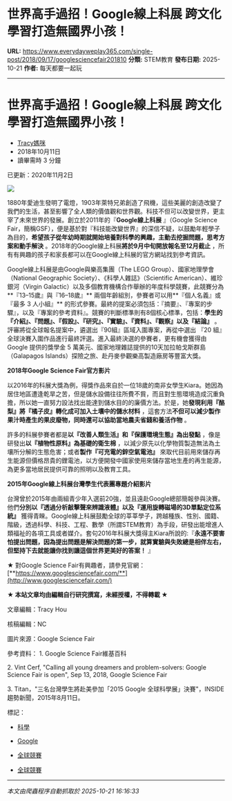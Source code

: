 # 世界高手過招！Google線上科展 跨文化學習打造無國界小孩！

**URL:** https://www.everydayweplay365.com/single-post/2018/09/17/googlesciencefair201810
**分類:** STEM教育
**發布日期:** 2025-10-21
**作者:** 每天都要一起玩

---

# 世界高手過招！Google線上科展 跨文化學習打造無國界小孩！

  * [Tracy媽咪](https://www.everydayweplay365.com/profile/512d3ea1-3c8b-4cca-a217-a2795c667b27/profile)
  * 2018年10月11日
  * 讀畢需時 3 分鐘



已更新：2020年11月2日

  


![](https://static.wixstatic.com/media/d57202_694de2da6bd24fcbbe4c229ff1160706~mv2.png/v1/fill/w_84,h_31,al_c,q_85,usm_0.66_1.00_0.01,blur_2,enc_avif,quality_auto/d57202_694de2da6bd24fcbbe4c229ff1160706~mv2.png)

1880年愛迪生發明了電燈，1903年萊特兄弟創造了飛機，這些美麗的創造改變了我們的生活，甚至影響了全人類的價值觀和世界觀。科技不但可以改變世界，更主宰了未來世界的發展。創立於2011年的『**Google線上科展** 』（Google Science Fair，簡稱GSF），便是基於對『科技能改變世界』的深信不疑，以鼓勵年輕學子為目的，**希望孩子從年幼時期就開始培養對科學的興趣，主動去挖掘問題，思考方案和動手解決** 。2018年的Google線上科展**將於9月中旬開放報名至12月截止** ，所有有興趣的孩子和家長都可以在Google線上科展的官方網站找到參考資訊。

  


Google線上科展是由Google與樂高集團（The LEGO Group）、國家地理學會（National Geographic Society）、《科學人雜誌》（Scientific American）、維珍銀河（Virgin Galactic）以及多個教育機構合作舉辦的年度科學競賽，此競賽分為**『13–15歲』與『16–18歲』** 兩個年齡組別，參賽者可以用**『個人名義』或『最多 3 人小組』** 的形式參賽。最終的提案必須包括：『摘要』、『專案的步驟』，以及『專案的參考資料』。競賽的判斷標準則有8個核心標準，包括：**學生的『介紹』、『問題』、『假設』、『研究』、『實驗』、『資料』、『觀察』以及『結論』** 。評審將從全球報名提案中，遴選出『90組』區域入圍專案，再從中選出 『20 組』全球決賽入圍作品進行最終評選。進入最終決選的參賽者，更有機會獲得由 Google 提供的獎學金 5 萬美元、國家地理雜誌提供的10天加拉帕戈斯群島（Galapagos Islands）探險之旅、赴丹麥參觀樂高製造廠房等豐富大獎。

**2018年Google Science Fair官方影片**

以2016年的科展大獎為例，得獎作品來自於一位18歲的南非女學生Kiara。她因為居住地區遭逢乾旱之苦，但是儲水設備往往所費不貲，而且對生態環境造成沉重負擔，所以她一直努力設法找出能達到儲水目的的廉價方法。於是，她**發現利用『酪梨』將『橘子皮』轉化成可加入土壤中的儲水材料** ，這套方法**不但可以減少製作果汁時產生的果皮廢物，同時還可以協助當地農夫省錢和養活作物** 。

  


許多的科展參賽者都是**以『改善人類生活』和『保護環境生態』為出發點** ，像是研發出**以『植物性原料』為基礎的衛生棉** ，以減少原先以化學物質製造無法為土壤所分解的生態危害；或者**製作『可充電的鋅空氣電池』** 來取代目前用來儲存再生能源但價格昂貴的鋰電池，以方便開發中國家使用來儲存當地生產的再生能源，為更多當地居民提供可靠的照明以及教育工具。

  


**2015年Google線上科展台灣學生代表團專題介紹影片**

台灣曾於2015年由兩組青少年入選前20強，並且遠赴Google總部簡報參與決賽。他們**分別以『透過分析敲擊聲來辨識液體』以及『運用旋轉磁場的3D單點定位系統』** 獲得青睞。Google線上科展鼓勵全球的莘莘學子，跨越種族、性別、國籍、階級，透過科學、科技、工程、數學（所謂STEM教育）為手段，研發出能增進人類福祉的各項工具或者媒介。套句2016年科展大獎得主Kiara所說的:『**永遠不要害怕提出問題，因為提出問題是解決問題的第一步，就算實驗與失敗總是相伴左右，但堅持下去就能讓你找到讓這個世界更美好的答案！** 』

  


★ 對Google Science Fair有興趣者，請參見官網：[**https://www.googlesciencefair.com/**](http://www.googlesciencefair.com/)

  


**★ 本站文章均由編輯自行研究撰寫，未經授權，不得轉載 ★**

文章編輯：Tracy Hou

核稿編輯：NC

圖片來源：Google Science Fair

參考資料： 1\. Google Science Fair維基百科 

2\. Vint Cerf, "Calling all young dreamers and problem-solvers: Google Science Fair is open", Sep 13, 2018, Google Science Fair

3\. Titan，"三名台灣學生將赴美參加「2015 Google 全球科學展」決賽"，INSIDE趨勢新聞，2015年8月11日。

  


標記：

  * [科學](https://www.everydayweplay365.com/home/tags/科學)
  * [Google](https://www.everydayweplay365.com/home/tags/google)
  * [全球競賽](https://www.everydayweplay365.com/home/tags/全球競賽)



  * [全球競賽](https://www.everydayweplay365.com/home/categories/全球競賽)




---

*本文由爬蟲程序自動抓取於 2025-10-21 16:16:33*
